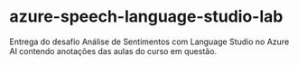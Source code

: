 # azure-speech-language-studio-lab
Entrega do desafio Análise de Sentimentos com Language Studio no Azure AI contendo anotações das aulas do curso em questão. 
